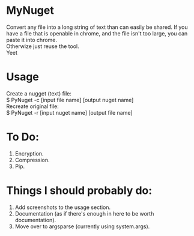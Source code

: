 # MyNuget
Convert any file into a long string of text than can easily be shared. If you have a file that is openable in chrome, and the file isn't too large, you can paste it into chrome.  
Otherwize just reuse the tool.  
Yeet  
# Usage
Create a nugget (text) file:  
$ PyNuget -c [input file name] [output nuget name]  
Recreate original file:  
$ PyNuget -r [input nuget name] [output file name]  

# To Do:    
1) Encryption. 
2) Compression. 
3) Pip. 

# Things I should probably do:
1) Add screenshots to the usage section.
2) Documentation (as if there's enough in here to be worth documentation).
3) Move over to argsparse (currently using system.args).
